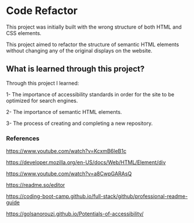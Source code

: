 
# Code Refactor

This project was initially built with the wrong structure of both HTML and CSS elements.

This project aimed to refactor the structure of semantic HTML elements without changing any of the original displays on the website.

## What is learned through this project?
Through this project I learned:

1- The importance of accessibility standards in order for the site to be optimized for search engines.

2- The importance of semantic HTML elements.

3- The process of creating and completing a new repository.

### References
https://www.youtube.com/watch?v=KcxmB6leB1c

https://developer.mozilla.org/en-US/docs/Web/HTML/Element/div

https://www.youtube.com/watch?v=a8CwpGARAsQ

https://readme.so/editor

https://coding-boot-camp.github.io/full-stack/github/professional-readme-guide

https://golsanorouzi.github.io/Potentials-of-accessibility/